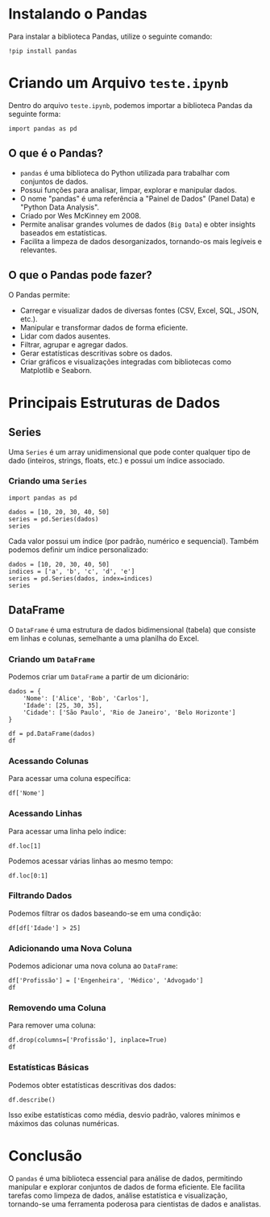 # Instalando o Pandas
Para instalar a biblioteca Pandas, utilize o seguinte comando:
```ipynb
!pip install pandas
```

# Criando um Arquivo `teste.ipynb`
Dentro do arquivo `teste.ipynb`, podemos importar a biblioteca Pandas da seguinte forma:
```ipynb
import pandas as pd
```

## O que é o Pandas?
* `pandas` é uma biblioteca do Python utilizada para trabalhar com conjuntos de dados.
* Possui funções para analisar, limpar, explorar e manipular dados.
* O nome "pandas" é uma referência a "Painel de Dados" (Panel Data) e "Python Data Analysis".
* Criado por Wes McKinney em 2008.
* Permite analisar grandes volumes de dados (`Big Data`) e obter insights baseados em estatísticas.
* Facilita a limpeza de dados desorganizados, tornando-os mais legíveis e relevantes.

## O que o Pandas pode fazer?
O Pandas permite:
* Carregar e visualizar dados de diversas fontes (CSV, Excel, SQL, JSON, etc.).
* Manipular e transformar dados de forma eficiente.
* Lidar com dados ausentes.
* Filtrar, agrupar e agregar dados.
* Gerar estatísticas descritivas sobre os dados.
* Criar gráficos e visualizações integradas com bibliotecas como Matplotlib e Seaborn.

# Principais Estruturas de Dados

## Series
Uma `Series` é um array unidimensional que pode conter qualquer tipo de dado (inteiros, strings, floats, etc.) e possui um índice associado.

### Criando uma `Series`
```ipynb
import pandas as pd

dados = [10, 20, 30, 40, 50]
series = pd.Series(dados)
series
```

Cada valor possui um índice (por padrão, numérico e sequencial). Também podemos definir um índice personalizado:
```ipynb
dados = [10, 20, 30, 40, 50]
indices = ['a', 'b', 'c', 'd', 'e']
series = pd.Series(dados, index=indices)
series
```

## DataFrame
O `DataFrame` é uma estrutura de dados bidimensional (tabela) que consiste em linhas e colunas, semelhante a uma planilha do Excel.

### Criando um `DataFrame`
Podemos criar um `DataFrame` a partir de um dicionário:
```ipynb
dados = {
    'Nome': ['Alice', 'Bob', 'Carlos'],
    'Idade': [25, 30, 35],
    'Cidade': ['São Paulo', 'Rio de Janeiro', 'Belo Horizonte']
}

df = pd.DataFrame(dados)
df
```

### Acessando Colunas
Para acessar uma coluna específica:
```ipynb
df['Nome']
```

### Acessando Linhas
Para acessar uma linha pelo índice:
```ipynb
df.loc[1]
```

Podemos acessar várias linhas ao mesmo tempo:
```ipynb
df.loc[0:1]
```

### Filtrando Dados
Podemos filtrar os dados baseando-se em uma condição:
```ipynb
df[df['Idade'] > 25]
```

### Adicionando uma Nova Coluna
Podemos adicionar uma nova coluna ao `DataFrame`:
```ipynb
df['Profissão'] = ['Engenheira', 'Médico', 'Advogado']
df
```

### Removendo uma Coluna
Para remover uma coluna:
```ipynb
df.drop(columns=['Profissão'], inplace=True)
df
```

### Estatísticas Básicas
Podemos obter estatísticas descritivas dos dados:
```ipynb
df.describe()
```
Isso exibe estatísticas como média, desvio padrão, valores mínimos e máximos das colunas numéricas.

# Conclusão
O `pandas` é uma biblioteca essencial para análise de dados, permitindo manipular e explorar conjuntos de dados de forma eficiente. Ele facilita tarefas como limpeza de dados, análise estatística e visualização, tornando-se uma ferramenta poderosa para cientistas de dados e analistas.

